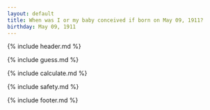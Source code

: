 ```yaml
---
layout: default
title: When was I or my baby conceived if born on May 09, 1911?
birthday: May 09, 1911
---
```


{% include header.md %}

{% include guess.md %}

{% include calculate.md %}

{% include safety.md %}

{% include footer.md %}




